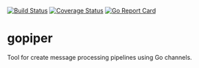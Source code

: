 [![Build Status](https://travis-ci.org/Bigomby/gopiper.svg?branch=master)](https://travis-ci.org/Bigomby/gopiper)
[![Coverage Status](https://coveralls.io/repos/github/Bigomby/gopiper/badge.svg?branch=master)](https://coveralls.io/github/Bigomby/gopiper?branch=master)
[![Go Report Card](https://goreportcard.com/badge/github.com/Bigomby/gopiper)](https://goreportcard.com/report/github.com/Bigomby/gopiper)

# gopiper

Tool for create message processing pipelines using Go channels.
